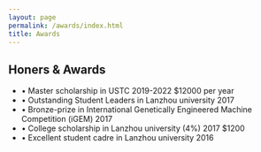 ```yaml
---
layout: page
permalink: /awards/index.html
title: Awards
---
```


## Honers & Awards 

- •	Master scholarship in USTC   2019-2022 $12000 per year
- • Outstanding Student Leaders in Lanzhou university 2017
- •	Bronze-prize in International Genetically Engineered Machine Competition (iGEM)    2017
- •	College scholarship in Lanzhou university (4%)    2017 $1200
- •	Excellent student cadre in Lanzhou university    2016 